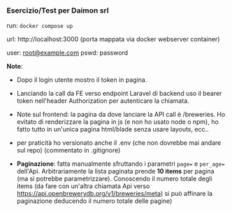 ### Esercizio/Test per Daimon srl

run: ```docker compose up```

url: http://localhost:3000  (porta mappata via docker webserver container)

user: root@example.com
pswd: password


**Note**:


- Dopo il login utente mostro il token in pagina.

- Lanciando la call da FE verso endpoint Laravel di backend uso il bearer token nell'header Authorization per autenticare la chiamata.

- Note sul frontend: la pagina da dove lanciare la API call è /breweries.
Ho evitato di renderizzare la pagina in js (e non ho usato node o npm), ho fatto tutto in un'unica pagina html/blade senza usare layouts, ecc..

- per praticità ho versionato anche il .env (che non dovrebbe mai andare sul repo)
  (commentato in .gitignore)

- **Paginazione**: fatta manualmente sfruttando i parametri ```page=``` e ```per_age=``` dell'Api. Arbitrariamente la lista paginata prende **10 items** per pagina (ma si potrebbe parametrizzare).
Conoscendo il numero totale degli items (da fare con un'altra chiamata Api verso https://api.openbrewerydb.org/v1/breweries/meta) si può affinare la paginazione deducendo il numero totale delle pagine)
